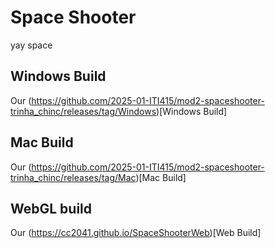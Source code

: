 # Space Shooter
yay space

## Windows Build
Our (https://github.com/2025-01-ITI415/mod2-spaceshooter-trinha_chinc/releases/tag/Windows)[Windows Build]

## Mac Build
Our (https://github.com/2025-01-ITI415/mod2-spaceshooter-trinha_chinc/releases/tag/Mac)[Mac Build] 

## WebGL build
Our (https://cc2041.github.io/SpaceShooterWeb)[Web Build]
